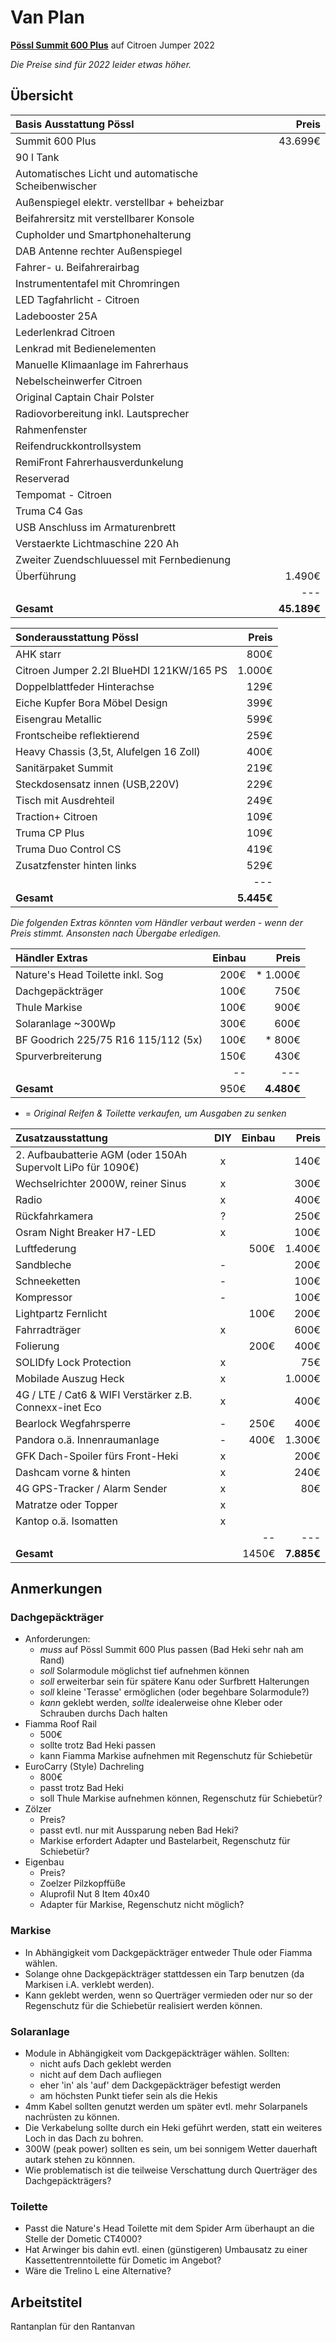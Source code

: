 # Van Plan

**[Pössl Summit 600 Plus](https://www.poessl-mobile.de/modelle/summit/summit-600)** auf Citroen Jumper 2022  

_Die Preise sind für 2022 leider etwas höher._


## Übersicht

| Basis Ausstattung Pössl                              |       Preis |
|:-----------------------------------------------------|------------:|
| Summit 600 Plus                                      |     43.699€ |
| 90 l Tank                                            |             |
| Automatisches Licht und automatische Scheibenwischer |             |
| Außenspiegel elektr. verstellbar + beheizbar         |             |
| Beifahrersitz mit verstellbarer Konsole              |             |
| Cupholder und Smartphonehalterung                    |             |
| DAB Antenne rechter Außenspiegel                     |             |
| Fahrer- u. Beifahrerairbag                           |             |
| Instrumententafel mit Chromringen                    |             |
| LED Tagfahrlicht - Citroen                           |             |
| Ladebooster 25A                                      |             |
| Lederlenkrad Citroen                                 |             |
| Lenkrad mit Bedienelementen                          |             |
| Manuelle Klimaanlage im Fahrerhaus                   |             |
| Nebelscheinwerfer Citroen                            |             |
| Original Captain Chair Polster                       |             |
| Radiovorbereitung inkl. Lautsprecher                 |             |
| Rahmenfenster                                        |             |
| Reifendruckkontrollsystem                            |             |
| RemiFront Fahrerhausverdunkelung                     |             |
| Reserverad                                           |             |
| Tempomat - Citroen                                   |             |
| Truma C4 Gas                                         |             |
| USB Anschluss im Armaturenbrett                      |             |
| Verstaerkte Lichtmaschine 220 Ah                     |             |
| Zweiter Zuendschluuessel mit Fernbedienung           |             |
| Überführung                                          |      1.490€ |
|                                                      |         --- |
| **Gesamt**                                           | **45.189€** |

| Sonderausstattung Pössl                  |      Preis |
|:-----------------------------------------|-----------:|
| AHK starr                                |       800€ |
| Citroen Jumper 2.2l BlueHDI 121KW/165 PS |     1.000€ |
| Doppelblattfeder Hinterachse             |       129€ |
| Eiche Kupfer Bora Möbel Design           |       399€ |
| Eisengrau Metallic                       |       599€ |
| Frontscheibe reflektierend               |       259€ |
| Heavy Chassis (3,5t, Alufelgen 16 Zoll)  |       400€ |
| Sanitärpaket Summit                      |       219€ |
| Steckdosensatz innen (USB,220V)          |       229€ |
| Tisch mit Ausdrehteil                    |       249€ |
| Traction+ Citroen                        |       109€ |
| Truma CP Plus                            |       109€ |
| Truma Duo Control CS                     |       419€ |
| Zusatzfenster hinten links               |       529€ |
|                                          |        --- |
| **Gesamt**                               | **5.445€** |

_Die folgenden Extras könnten vom Händler verbaut werden - wenn der Preis stimmt. Ansonsten nach Übergabe erledigen._

| Händler Extras                      | Einbau |      Preis |
|:------------------------------------|-------:|-----------:|
| Nature's Head Toilette inkl. Sog    |   200€ |   * 1.000€ |
| Dachgepäckträger                    |   100€ |       750€ |
| Thule Markise                       |   100€ |       900€ |
| Solaranlage ~300Wp                  |   300€ |       600€ |
| BF Goodrich 225/75 R16 115/112 (5x) |   100€ |   *   800€ |
| Spurverbreiterung                   |   150€ |       430€ |
|                                     |     -- |        --- |
| **Gesamt**                          |   950€ | **4.480€** |

* = _Original Reifen & Toilette verkaufen, um Ausgaben zu senken_

| Zusatzausstattung                                           | DIY | Einbau |      Preis |
|:------------------------------------------------------------|:---:|-------:|-----------:|
| 2. Aufbaubatterie AGM (oder 150Ah Supervolt LiPo für 1090€) |  x  |        |       140€ |
| Wechselrichter 2000W, reiner Sinus                          |  x  |        |       300€ |
| Radio                                                       |  x  |        |       400€ |
| Rückfahrkamera                                              |  ?  |        |       250€ |
| Osram Night Breaker H7-LED                                  |  x  |        |       100€ |
| Luftfederung                                                |     |   500€ |     1.400€ |
| Sandbleche                                                  |  -  |        |       200€ |
| Schneeketten                                                |  -  |        |       100€ |
| Kompressor                                                  |  -  |        |       100€ |
| Lightpartz Fernlicht                                        |     |   100€ |       200€ |
| Fahrradträger                                               |  x  |        |       600€ |
| Folierung                                                   |     |   200€ |       400€ |
| SOLIDfy Lock Protection                                     |  x  |        |        75€ |
| Mobilade Auszug Heck                                        |  x  |        |     1.000€ |
| 4G / LTE / Cat6 & WIFI Verstärker z.B. Connexx-inet Eco     |  x  |        |       400€ |
| Bearlock Wegfahrsperre                                      |  -  |   250€ |       400€ |
| Pandora o.ä. Innenraumanlage                                |  -  |   400€ |     1.300€ |
| GFK Dach-Spoiler fürs Front-Heki                            |  x  |        |       200€ |
| Dashcam vorne & hinten                                      |  x  |        |       240€ |
| 4G GPS-Tracker / Alarm Sender                               |  x  |        |        80€ |
| Matratze oder Topper                                        |  x  |        |            |
| Kantop o.ä. Isomatten                                       |  x  |        |            |
|                                                             |     |     -- |        --- |
| **Gesamt**                                                  |     |  1450€ | **7.885€** |


## Anmerkungen

### Dachgepäckträger

* Anforderungen:
  - _muss_ auf Pössl Summit 600 Plus passen (Bad Heki sehr nah am Rand)
  - _soll_ Solarmodule möglichst tief aufnehmen können
  - _soll_ erweiterbar sein für spätere Kanu oder Surfbrett Halterungen
  - _soll_ kleine 'Terasse' ermöglichen (oder begehbare Solarmodule?)
  - _kann_ geklebt werden, _sollte_ idealerweise ohne Kleber oder Schrauben durchs Dach halten
* Fiamma Roof Rail 
  - 500€
  - sollte trotz Bad Heki passen
  - kann Fiamma Markise aufnehmen mit Regenschutz für Schiebetür
* EuroCarry (Style) Dachreling
  - 800€
  - passt trotz Bad Heki
  - soll Thule Markise aufnehmen können, Regenschutz für Schiebetür?
* Zölzer
  - Preis?
  - passt evtl. nur mit Aussparung neben Bad Heki?
  - Markise erfordert Adapter und Bastelarbeit, Regenschutz für Schiebetür?
* Eigenbau
  - Preis?
  - Zoelzer Pilzkopffüße
  - Aluprofil Nut 8 Item 40x40
  - Adapter für Markise, Regenschutz nicht möglich?

### Markise

* In Abhängigkeit vom Dackgepäckträger entweder Thule oder Fiamma wählen.
* Solange ohne Dackgepäckträger stattdessen ein Tarp benutzen (da Markisen i.A. verklebt werden).
* Kann geklebt werden, wenn so Querträger vermieden oder nur so der Regenschutz für die Schiebetür realisiert werden können.

### Solaranlage

* Module in Abhängigkeit vom Dackgepäckträger wählen. Sollten:
  - nicht aufs Dach geklebt werden
  - nicht auf dem Dach aufliegen
  - eher 'in' als 'auf' dem Dackgepäckträger befestigt werden
  - am höchsten Punkt tiefer sein als die Hekis
* 4mm Kabel sollten genutzt werden um später evtl. mehr Solarpanels nachrüsten zu können.
* Die Verkabelung sollte durch ein Heki geführt werden, statt ein weiteres Loch in das Dach zu bohren.
* 300W (peak power) sollten es sein, um bei sonnigem Wetter dauerhaft autark stehen zu könnnen.
* Wie problematisch ist die teilweise Verschattung durch Querträger des Dachgepäckträgers?

### Toilette

* Passt die Nature's Head Toilette mit dem Spider Arm überhaupt an die Stelle der Dometic CT4000?
* Hat Arwinger bis dahin evtl. einen (günstigeren) Umbausatz zu einer Kassettentrenntoilette für Dometic im Angebot?
* Wäre die Trelino L eine Alternative?

## Arbeitstitel

Rantanplan für den Rantanvan
